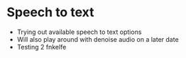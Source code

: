 # Speech to text

- Trying out available speech to text options
- Will also play around with denoise audio on a later date
- Testing 2 fnkelfe
